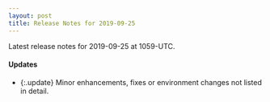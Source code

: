 ```yaml
---
layout: post
title: Release Notes for 2019-09-25
---
```


Latest release notes for 2019-09-25 at 1059-UTC.

<div class='updates' markdown='1'>

#### Updates

- {:.update} Minor enhancements, fixes or environment changes not listed in detail.

</div>


